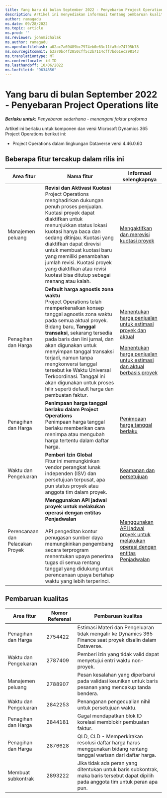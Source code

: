 ```yaml
---
title: Yang baru di bulan September 2022 - Penyebaran Project Operations lite
description: Artikel ini menyediakan informasi tentang pembaruan kualitas yang tersedia dalam penyebaran Microsoft Dynamics 365 Project Operations lite yang rilis pada September 2022.
author: ramagadu
ms.date: 09/28/2022
ms.topic: article
ms.prod: ''
ms.reviewer: johnmichalak
ms.author: ramagadu
ms.openlocfilehash: a02ac7a69489bc7974eb0e63c11fa5de74795b78
ms.sourcegitcommit: b3a70bc4f2850cff5c2b7114cff7bd61ec298143
ms.translationtype: MT
ms.contentlocale: id-ID
ms.lasthandoff: 10/06/2022
ms.locfileid: "9634856"
---
```

# <a name="whats-new-september-2022---project-operations-lite-deployment"></a>Yang baru di bulan September 2022 - Penyebaran Project Operations lite

_**Berlaku untuk:** Penyebaran sederhana - menangani faktur proforma_

Artikel ini berlaku untuk komponen dan versi Microsoft Dynamics 365 Project Operations berikut ini:

- Project Operations dalam lingkungan Dataverse versi 4.46.0.60

## <a name="features-included-in-this-release"></a>Beberapa fitur tercakup dalam rilis ini

| Area fitur | Nama fitur | Informasi selengkapnya |
| --- | --- | --- |
| Manajemen peluang | **Revisi dan Aktivasi Kuotasi**<br>Project Operations menghadirkan dukungan penuh proses penjualan. Kuotasi proyek dapat diaktifkan untuk menunjukkan status lokasi kuotasi hanya baca dan sedang ditinjau. Kuotasi yang diaktifkan dapat direvisi untuk membuat kuotasi baru yang memiliki penambahan jumlah revisi. Kuotasi proyek yang diaktifkan atau revisi kuotasi bisa ditutup sebagai menang atau kalah. | [Mengaktifkan dan merevisi kuotasi proyek](/dynamics365/project-operations/sales/activation-and-revision) |
| Penagihan dan Harga | **Default harga agnostis zona waktu**<br>Project Operations telah memperkenalkan konsep tanggal agnostis zona waktu pada semua aktual proyek. Bidang baru, **Tanggal transaksi**, sekarang tersedia pada baris dan lini jurnal, dan akan digunakan untuk menyimpan tanggal transaksi terjadi, namun tanpa mengkonversi tanggal tersebut ke Waktu Universal Terkoordinasi. Tanggal ini akan digunakan untuk proses hilir seperti default harga dan pembuatan faktur. | <p>[Menentukan harga penjualan untuk estimasi proyek dan aktual](/dynamics365/project-operations/pro/pricing-costing/cost-price-resolution-sales)</p><p>[Menentukan harga penjualan untuk estimasi dan aktual berbasis proyek](/dynamics365/project-operations/pro/pricing-costing/sales-price-resolution-sales)</p> |
| Penagihan dan Harga | **Penimpaan harga tanggal berlaku dalam Project Operations**<br>Penimpaan harga tanggal berlaku memberikan cara menimpa atau mengubah harga tertentu dalam daftar harga. | [Penimpaan harga tanggal berlaku](/dynamics365/project-operations/pricing-costing/dateffective_price_overrides) |
| Waktu dan Pengeluaran | **Pemberi Izin Global**<br>Fitur ini memungkinkan vendor perangkat lunak independen (ISV) dan persetujuan terpusat, apa pun status proyek atau anggota tim dalam proyek. | [Keamanan dan persetujuan](/dynamics365/project-operations/approvals/approvals-security) |
|Perencanaan dan Pelacakan Proyek|**Menggunakan API jadwal proyek untuk melakukan operasi dengan entitas Penjadwalan** </br> </br>API pengeditan kontur penugasan sumber daya memungkinkan pengembang secara terprogram menentukan upaya penerima tugas di semua rentang tanggal yang didukung untuk perencanaan upaya bertahap waktu yang lebih terperinci.|[Menggunakan API jadwal proyek untuk melakukan operasi dengan entitas Penjadwalan](/dynamics365/project-operations/project-management/schedule-api-preview)|

## <a name="quality-updates"></a>Pembaruan kualitas

| Area fitur | Nomor Referensi | Pembaruan kualitas |
| --- | --- | --- |
| Penagihan dan Harga | 2754422 | Estimasi Materi dan Pengeluaran tidak mengalir ke Dynamics 365 Finance saat proyek disalin dalam Dataverse. |
| Waktu dan Pengeluaran | 2787409 | Pemberi izin yang tidak valid dapat menyetujui entri waktu non-proyek. |
| Manajemen peluang | 2788907 | Pesan kesalahan yang diperbarui pada validasi keunikan untuk baris pesanan yang mencakup tanda bendera. |
| Waktu dan Pengeluaran | 2842253 | Penanganan pengecualian nihil untuk persetujuan waktu. |
| Penagihan dan Harga | 2844181 | Gagal mendapatkan blok ID korelasi memblokir pembuatan faktur. |
| Penagihan dan Harga | 2876628 | QLD, CLD - Memperkirakan resolusi daftar harga harus menggunakan bidang rentang tanggal warisan dari daftar harga. |
| Membuat subkontrak | 2893222 | Jika tidak ada peran yang ditentukan untuk baris subkontrak, maka baris tersebut dapat dipilih pada anggota tim untuk peran apa pun. |
